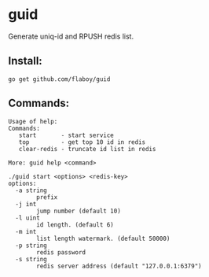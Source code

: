 guid
======================

Generate uniq-id and RPUSH redis list.

Install:
---------------------

```
go get github.com/flaboy/guid
```

Commands:
---------------------

```
Usage of help:
Commands:
   start       - start service
   top         - get top 10 id in redis
   clear-redis - truncate id list in redis

More: guid help <command>

./guid start <options> <redis-key>
options:
  -a string
    	prefix
  -j int
    	jump number (default 10)
  -l uint
    	id length. (default 6)
  -m int
    	list length watermark. (default 50000)
  -p string
    	redis password
  -s string
    	redis server address (default "127.0.0.1:6379")
```
